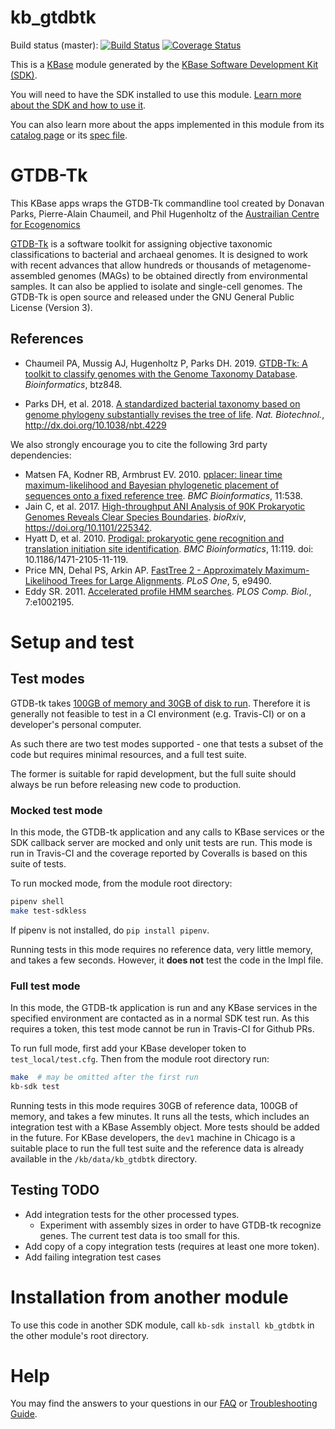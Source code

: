 # kb_gtdbtk

Build status (master):
[![Build Status](https://travis-ci.org/kbaseapps/kb_gtdbtk.svg?branch=master)](https://travis-ci.org/kbaseapps/kb_gtdbtk)
[![Coverage Status](https://coveralls.io/repos/github/kbaseapps/kb_gtdbtk/badge.svg?branch=master)](https://coveralls.io/github/kbaseapps/kb_gtdbtk?branch=master)

This is a [KBase](https://kbase.us) module generated by the [KBase Software Development Kit (SDK)](https://github.com/kbase/kb_sdk).

You will need to have the SDK installed to use this module. [Learn more about the SDK and how to use it](https://kbase.github.io/kb_sdk_docs/).

You can also learn more about the apps implemented in this module from its [catalog page](https://narrative.kbase.us/#catalog/modules/kb_gtdbtk) or its [spec file]($module_name.spec).

# GTDB-Tk

This KBase apps wraps the GTDB-Tk commandline tool created by Donavan Parks, Pierre-Alain Chaumeil, and Phil Hugenholtz of the [Austrailian Centre for Ecogenomics](https://gtdb.ecogenomics.org)

[GTDB-Tk](https://github.com/Ecogenomics/GtdbTk) is a software toolkit for assigning objective taxonomic classifications to bacterial and archaeal genomes. It is designed to work with recent advances that allow hundreds or thousands of metagenome-assembled genomes (MAGs) to be obtained directly from environmental samples. It can also be applied to isolate and single-cell genomes. The GTDB-Tk is open source and released under the GNU General Public License (Version 3).

## References

* Chaumeil PA, Mussig AJ, Hugenholtz P, Parks DH. 2019. [GTDB-Tk: A toolkit to classify genomes with the Genome Taxonomy Database](https://academic.oup.com/bioinformatics/advance-article-abstract/doi/10.1093/bioinformatics/btz848/5626182). <i>Bioinformatics</i>, btz848.

* Parks DH, et al. 2018. [A standardized bacterial taxonomy based on genome phylogeny substantially revises the tree of life](https://www.nature.com/articles/nbt.4229). <i>Nat. Biotechnol.</i>, http://dx.doi.org/10.1038/nbt.4229

 We also strongly encourage you to cite the following 3rd party dependencies:

* Matsen FA, Kodner RB, Armbrust EV. 2010. [pplacer: linear time maximum-likelihood and Bayesian phylogenetic placement of sequences onto a fixed reference tree](https://www.ncbi.nlm.nih.gov/pubmed/21034504). <i>BMC Bioinformatics</i>, 11:538.
* Jain C, et al. 2017. [High-throughput ANI Analysis of 90K Prokaryotic Genomes Reveals Clear Species Boundaries](https://www.biorxiv.org/content/early/2017/11/27/225342). <i>bioRxiv</i>, https://doi.org/10.1101/225342.
* Hyatt D, et al. 2010. [Prodigal: prokaryotic gene recognition and translation initiation site identification](https://www.ncbi.nlm.nih.gov/pubmed/20211023). <i>BMC Bioinformatics</i>, 11:119. doi: 10.1186/1471-2105-11-119.
* Price MN, Dehal PS, Arkin AP. [FastTree 2 - Approximately Maximum-Likelihood Trees for Large Alignments](https://www.ncbi.nlm.nih.gov/pmc/articles/PMC2835736/). <i>PLoS One</i>, 5, e9490.
* Eddy SR. 2011. [Accelerated profile HMM searches](https://www.ncbi.nlm.nih.gov/pubmed/22039361). <i>PLOS Comp. Biol.</i>, 7:e1002195.

# Setup and test

## Test modes

GTDB-tk takes [100GB of memory and 30GB of disk to run](https://github.com/Ecogenomics/GTDBTk#hardware-requirements).
Therefore it is generally not feasible to test in a CI environment (e.g. Travis-CI) or on a
developer's personal computer.

As such there are two test modes supported - one that tests a subset of the code but requires
minimal resources, and a full test suite.

The former is suitable for rapid development, but the full suite should always be run before
releasing new code to production.

### Mocked test mode

In this mode, the GTDB-tk application and any calls to KBase services or the SDK callback
server are mocked and only unit tests are run. This mode is run in Travis-CI and the coverage
reported by Coveralls is based on this suite of tests.

To run mocked mode, from the module root directory:

```bash
pipenv shell
make test-sdkless
```

If pipenv is not installed, do `pip install pipenv`.

Running tests in this mode requires no reference data, very little memory, and takes a few seconds.
However, it **does not** test the code in the Impl file.

### Full test mode

In this mode, the GTDB-tk application is run and any KBase services in the specified environment
are contacted as in a normal SDK test run. As this requires a token, this test mode cannot be
run in Travis-CI for Github PRs.

To run full mode, first add your KBase developer token to `test_local/test.cfg`. Then from the
module root directory run:

```bash
make  # may be omitted after the first run
kb-sdk test
```

Running tests in this mode requires 30GB of reference data, 100GB of memory, and takes a few
minutes. It runs all the tests, which includes an integration test with a KBase Assembly object.
More tests should be added in the future. For KBase developers, the `dev1` machine in Chicago
is a suitable place to run the full test suite and the reference data is already available in
the `/kb/data/kb_gtdbtk` directory.

## Testing TODO

* Add integration tests for the other processed types.
  * Experiment with assembly sizes in order to have GTDB-tk recognize genes. The current
    test data is too small for this.
* Add copy of a copy integration tests (requires at least one more token).
* Add failing integration test cases

# Installation from another module

To use this code in another SDK module, call `kb-sdk install kb_gtdbtk` in the other module's root directory.

# Help

You may find the answers to your questions in our [FAQ](https://kbase.github.io/kb_sdk_docs/references/questions_and_answers.html) or [Troubleshooting Guide](https://kbase.github.io/kb_sdk_docs/references/troubleshooting.html).
